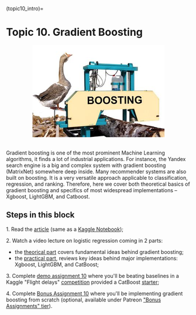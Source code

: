 (topic10_intro)=

# Topic 10. Gradient Boosting

<div align="center">
<img src="../../_static/img/topic10-teaser.jpeg" />
</div>
<br>

Gradient boosting is one of the most prominent Machine Learning algorithms, it finds a lot of industrial applications. For instance, the Yandex search engine is a big and complex system with gradient boosting (MatrixNet) somewhere deep inside. Many recommender systems are also built on boosting. It is a very versatile approach applicable to classification, regression, and ranking. Therefore, here we cover both theoretical basics of gradient boosting and specifics of most widespread implementations – Xgboost, LightGBM, and Catboost.

## Steps in this block

1\. Read the [article](topic10) (same as a [Kaggle Notebook](https://www.kaggle.com/kashnitsky/topic-10-gradient-boosting));

2\. Watch a video lecture on logistic regression coming in 2 parts:
 - the [theorical part](https://youtu.be/g0ZOtzZqdqk) covers fundamental ideas behind gradient boosting;
 - the [practical part](https://youtu.be/V5158Oug4W8), reviews key ideas behind major implementations: Xgboost, LightGBM, and CatBoost;

3\. Complete [demo assignment 10](assignment10) where you'll be beating baselines in a Kaggle "Flight delays" [competition](https://www.kaggle.com/c/flight-delays-fall-2018) provided a CatBoost [starter](https://www.kaggle.com/kashnitsky/mlcourse-ai-fall-2019-catboost-starter-with-gpu);

4\. Complete [Bonus Assignment 10](https://www.patreon.com/ods_mlcourse) where you'll be implementing gradient boosting from scratch (optional, available under Patreon ["Bonus Assignments" tier](https://www.patreon.com/ods_mlcourse)).
